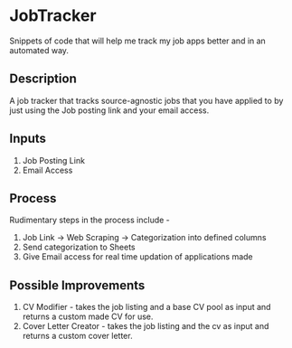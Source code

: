 # JobTracker
Snippets of code that will help me track my job apps better and in an automated way.


## Description

A job tracker that tracks source-agnostic jobs that you have applied to by just using the Job posting link and your email access. 

## Inputs
1. Job Posting Link 
2. Email Access 


## Process 
Rudimentary steps in the process include - 


1. Job Link -> Web Scraping -> Categorization into defined columns 
2. Send categorization to Sheets 
3. Give Email access for real time updation of applications made


## Possible Improvements 

1. CV Modifier - takes the job listing and a base CV pool as input and returns a custom made CV for use.
2. Cover Letter Creator - takes the job listing and the cv as input and returns a custom cover letter. 